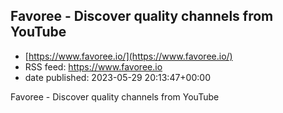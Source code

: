 ## Favoree - Discover quality channels from YouTube
 - [https://www.favoree.io/](https://www.favoree.io/)
 - RSS feed: https://www.favoree.io
 - date published: 2023-05-29 20:13:47+00:00

Favoree - Discover quality channels from YouTube

